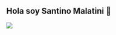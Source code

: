 ## Hola soy Santino Malatini 👋

<img src="https://img.freepik.com/premium-vector/vivid-abstract-gradient-dark-blue-purple-banner-background-modern-abstract-vivid-geometric-memphis-element-shapes-purple-banner-background_181182-18339.jpg?w=1800">
